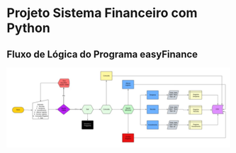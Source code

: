 # Projeto Sistema Financeiro com Python

## Fluxo de Lógica do Programa easyFinance

![Fluxo logica](/outros/logica_programa.jpg) 